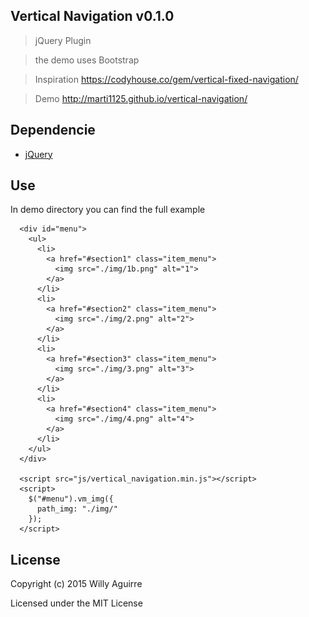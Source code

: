 Vertical Navigation v0.1.0
--------------------------


> jQuery Plugin

> the demo uses Bootstrap

> Inspiration https://codyhouse.co/gem/vertical-fixed-navigation/

> Demo http://marti1125.github.io/vertical-navigation/

Dependencie
------------


- [jQuery](http://jquery.com/download/)

Use
----

In demo directory you can find the full example

      <div id="menu">
        <ul>
          <li>
            <a href="#section1" class="item_menu">
              <img src="./img/1b.png" alt="1">
            </a>
          </li>
          <li>
            <a href="#section2" class="item_menu">
              <img src="./img/2.png" alt="2">
            </a>
          </li>
          <li>
            <a href="#section3" class="item_menu">
              <img src="./img/3.png" alt="3">
            </a>
          </li>
          <li>
            <a href="#section4" class="item_menu">
              <img src="./img/4.png" alt="4">
            </a>
          </li>
        </ul>
      </div>

      <script src="js/vertical_navigation.min.js"></script>
      <script>
        $("#menu").vm_img({
          path_img: "./img/"
        });
      </script>


License
-------

Copyright (c) 2015 Willy Aguirre

Licensed under the MIT License
